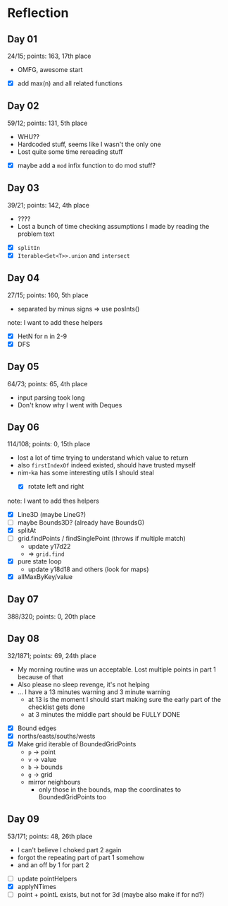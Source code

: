 # Reflection

## Day 01
24/15; points: 163, 17th place
* OMFG, awesome start
* [x] add max(n) and all related functions

## Day 02
59/12; points: 131, 5th place
* WHU??
* Hardcoded stuff, seems like I wasn't the only one
* Lost quite some time rereading stuff
* [x] maybe add a `mod` infix function to do mod stuff?

## Day 03
39/21; points: 142, 4th place
* ????
* Lost a bunch of time checking assumptions I made by reading the problem text
* [x] `splitIn`
* [x] `Iterable<Set<T>>.union` and `intersect`

## Day 04
27/15; points: 160, 5th place
* separated by minus signs => use posInts()

note: I want to add these helpers
* [x] HetN for n in 2-9
* [x] DFS

## Day 05
64/73; points: 65, 4th place
* input parsing took long
* Don't know why I went with Deques  

## Day 06
114/108; points: 0, 15th place
* lost a lot of time trying to understand which value to return
* also `firstIndexOf` indeed existed, should have trusted myself
* nim-ka has some interesting utils I should steal
  * [x] rotate left and right


note: I want to add thes helpers
* [x] Line3D (maybe LineG?)
* [ ] maybe Bounds3D? (already have BoundsG)
* [x] splitAt
* [ ] grid.findPoints / findSinglePoint (throws if multiple match) 
  * update y17d22
  * => `grid.find`
* [x] pure state loop
  * update y18d18 and others (look for maps)
* [x] allMaxByKey/value

## Day 07
388/320; points: 0, 20th place


## Day 08
32/1871; points: 69, 24th place
* My morning routine was un acceptable. Lost multiple points in part 1 because of that
* Also please no sleep revenge, it's not helping
* ... I have a 13 minutes warning and 3 minute warning
  * at 13 is the moment I should start making sure 
    the early part of the checklist gets done
  * at 3 minutes the middle part should be FULLY DONE


* [x] Bound edges
* [x] norths/easts/souths/wests
* [x] Make grid iterable of BoundedGridPoints
  * `p` -> point
  * `v` -> value
  * `b` -> bounds
  * `g` -> grid
  * mirror neighbours
    * only those in the bounds, map the coordinates to BoundedGridPoints too

## Day 09
53/171; points: 48, 26th place
* I can't believe I choked part 2 again
* forgot the repeating part of part 1 somehow
* and an off by 1 for part 2
* [ ] update pointHelpers
* [x] applyNTimes
* [ ] point + pointL exists, but not for 3d (maybe also make if for nd?)